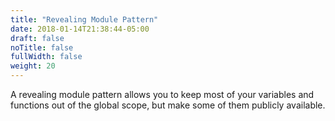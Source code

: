 ```yaml
---
title: "Revealing Module Pattern"
date: 2018-01-14T21:38:44-05:00
draft: false
noTitle: false
fullWidth: false
weight: 20
---
```


A revealing module pattern allows you to keep most of your variables and functions out of the global scope, but make some of them publicly available.